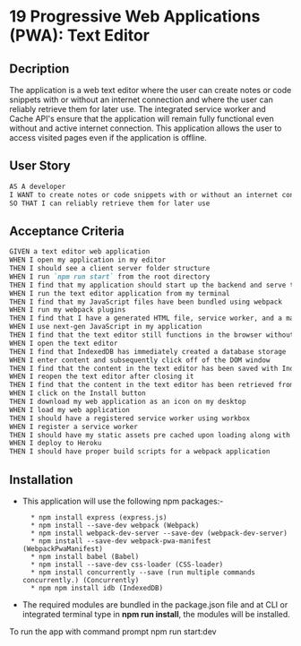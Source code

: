 # 19 Progressive Web Applications (PWA): Text Editor

## Decription

The application is a web text editor where the user can create notes or code snippets with or without an internet connection and where the user can reliably retrieve them for later use. The integrated service worker and Cache API's ensure that the application will remain fully functional even without and active internet connection. This application allows the user to access visited pages even if the application is offline.


## User Story

```md
AS A developer
I WANT to create notes or code snippets with or without an internet connection
SO THAT I can reliably retrieve them for later use
```

## Acceptance Criteria

```md
GIVEN a text editor web application
WHEN I open my application in my editor
THEN I should see a client server folder structure
WHEN I run `npm run start` from the root directory
THEN I find that my application should start up the backend and serve the client
WHEN I run the text editor application from my terminal
THEN I find that my JavaScript files have been bundled using webpack
WHEN I run my webpack plugins
THEN I find that I have a generated HTML file, service worker, and a manifest file
WHEN I use next-gen JavaScript in my application
THEN I find that the text editor still functions in the browser without errors
WHEN I open the text editor
THEN I find that IndexedDB has immediately created a database storage
WHEN I enter content and subsequently click off of the DOM window
THEN I find that the content in the text editor has been saved with IndexedDB
WHEN I reopen the text editor after closing it
THEN I find that the content in the text editor has been retrieved from our IndexedDB
WHEN I click on the Install button
THEN I download my web application as an icon on my desktop
WHEN I load my web application
THEN I should have a registered service worker using workbox
WHEN I register a service worker
THEN I should have my static assets pre cached upon loading along with subsequent pages and static assets
WHEN I deploy to Heroku
THEN I should have proper build scripts for a webpack application
```

## Installation

*  This application will use the following npm packages:-

         * npm install express (express.js)
         * npm install --save-dev webpack (Webpack)
         * npm install webpack-dev-server --save-dev (webpack-dev-server)
         * npm install --save-dev webpack-pwa-manifest (WebpackPwaManifest)
         * npm install babel (Babel)
         * npm install --save-dev css-loader (CSS-loader)
         * npm install concurrently --save (run multiple commands concurrently.) (Concurrently)
         * npm npm install idb (IndexedDB)

* The required modules are bundled in the package.json file and at CLI or integrated terminal type in **npm run install**, the modules will be installed.       

To run the app with command prompt npm run start:dev

